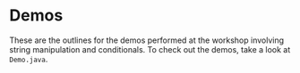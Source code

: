 # Demos

These are the outlines for the demos performed at the workshop involving string manipulation and conditionals. To check out the demos, take a look at ```Demo.java```.